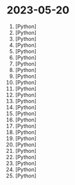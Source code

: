 # 2023-05-20

1. [](https://github.comundefined "Dump all your files and thoughts into your GenerativeAI Second Brain and chat with it") [Python]
2. [](https://github.comundefined "with 100k context windows on the way, it's now feasible for every dev to have their own smol developer") [Python]
3. [](https://github.comundefined "A collective list of free APIs") [Python]
4. [](https://github.comundefined "") [Python]
5. [](https://github.comundefined "Interact your data and environment using the local GPT, no data leaks, 100% privately, 100% security") [Python]
6. [](https://github.comundefined "Locally hosted tool that connects documents to LLMs for summarization and querying, with a simple GUI.") [Python]
7. [](https://github.comundefined "ChatGLM-6B: An Open Bilingual Dialogue Language Model | 开源双语对话语言模型") [Python]
8. [](https://github.comundefined "Robust Speech Recognition via Large-Scale Weak Supervision") [Python]
9. [](https://github.comundefined "Prevent cloud misconfigurations and find vulnerabilities during build-time in infrastructure as code, container images and open source packages with Checkov by Bridgecrew.") [Python]
10. [](https://github.comundefined "🚀 一键部署！真正的 AI 聊天机器人！支持ChatGPT、文心一言、Bing、Bard、ChatGLM、POE，多账号，人设调教，虚拟女仆、图片渲染、语音发送 | 支持 QQ、Telegram、Discord、微信 等平台") [Python]
11. [](https://github.comundefined "OpenPCDet Toolbox for LiDAR-based 3D Object Detection.") [Python]
12. [](https://github.comundefined "Home of CodeT5: Open Code LLMs for Code Understanding and Generation") [Python]
13. [](https://github.comundefined "Self-hosted AI coding assistant") [Python]
14. [](https://github.comundefined "An advanced cross-platform tool that automates the process of detecting and exploiting SQL injection security flaws") [Python]
15. [](https://github.comundefined "GPTeam: An open-source multi-agent simulation") [Python]
16. [](https://github.comundefined "Ready-to-use OCR with 80+ supported languages and all popular writing scripts including Latin, Chinese, Arabic, Devanagari, Cyrillic and etc.") [Python]
17. [](https://github.comundefined "Ask questions about any data source by leveraging langchains") [Python]
18. [](https://github.comundefined "Fengshenbang-LM(封神榜大模型)是IDEA研究院认知计算与自然语言研究中心主导的大模型开源体系，成为中文AIGC和认知智能的基础设施。") [Python]
19. [](https://github.comundefined "🎉 Repo for LaWGPT, Chinese-Llama tuned with Chinese Legal knowledge. 基于中文法律知识的大语言模型") [Python]
20. [](https://github.comundefined "Image inpainting tool powered by SOTA AI Model. Remove any unwanted object, defect, people from your pictures or erase and replace(powered by stable diffusion) any thing on your pictures.") [Python]
21. [](https://github.comundefined "We write your reusable computer vision tools. 💜") [Python]
22. [](https://github.comundefined "An implementation of model parallel autoregressive transformers on GPUs, based on the DeepSpeed library.") [Python]
23. [](https://github.comundefined "Scalable and flexible workflow orchestration platform that seamlessly unifies data, ML and analytics stacks.") [Python]
24. [](https://github.comundefined "Large Language-and-Vision Assistant built towards multimodal GPT-4 level capabilities.") [Python]
25. [](https://github.comundefined "GPTCache is a semantic cache library for LLM models and multi-models, which seamlessly integrates with 🦜️🔗LangChain and 🦙llama_index, making it accessible to 🌎 developers working in any language.") [Python]

